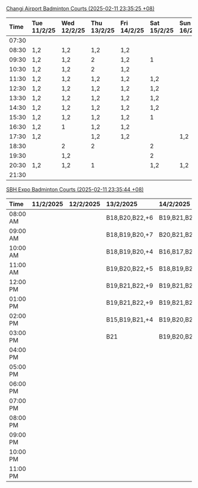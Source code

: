 [Changi Airport Badminton Courts (2025-02-11 23:35:25 +08)](https://www.carc.org.sg/FacilityBooking.aspx)

| Time   | Tue 11/2/25   | Wed 12/2/25   | Thu 13/2/25   | Fri 14/2/25   | Sat 15/2/25   | Sun 16/2/25   | Mon 17/2/25   |
|:-------|:--------------|:--------------|:--------------|:--------------|:--------------|:--------------|:--------------|
| 07:30  |               |               |               |               |               |               |               |
| 08:30  | 1,2           | 1,2           | 1,2           | 1,2           |               |               | 1,2           |
| 09:30  | 1,2           | 1,2           | 2             | 1,2           | 1             |               | 1,2           |
| 10:30  | 1,2           | 1,2           | 2             | 1,2           |               |               | 1,2           |
| 11:30  | 1,2           | 1,2           | 1,2           | 1,2           | 1,2           |               | 1,2           |
| 12:30  | 1,2           | 1,2           | 1,2           | 1,2           | 1,2           |               | 1,2           |
| 13:30  | 1,2           | 1,2           | 1,2           | 1,2           | 1,2           |               | 1,2           |
| 14:30  | 1,2           | 1,2           | 1,2           | 1,2           | 1,2           |               | 1,2           |
| 15:30  | 1,2           | 1,2           | 1,2           | 1,2           | 1             |               | 1,2           |
| 16:30  | 1,2           | 1             | 1,2           | 1,2           |               |               | 1,2           |
| 17:30  | 1,2           |               | 1,2           | 1,2           |               | 1,2           | 1,2           |
| 18:30  |               | 2             | 2             |               | 2             |               | 1,2           |
| 19:30  |               | 1,2           |               |               | 2             |               | 1,2           |
| 20:30  | 1,2           | 1,2           | 1             |               | 1,2           | 1,2           | 1,2           |
| 21:30  |               |               |               |               |               |               |               |

[SBH Expo Badminton Courts (2025-02-11 23:35:44 +08)](https://singaporebadmintonhall.getomnify.com/widgets/O3MRKGBH359GA55KHMG1RD)

| Time     | 11/2/2025   | 12/2/2025   | 13/2/2025      | 14/2/2025      | 15/2/2025      | 16/2/2025      | 17/2/2025      |
|:---------|:------------|:------------|:---------------|:---------------|:---------------|:---------------|:---------------|
| 08:00 AM |             |             | B18,B20,B22,+6 | B19,B21,B22,+9 | B15,B16,B17,+4 |                | B19,B21,B22,+6 |
| 09:00 AM |             |             | B18,B19,B20,+7 | B20,B21,B22,+6 | B15,B16,B17,+4 |                |                |
| 10:00 AM |             |             | B18,B19,B20,+4 | B16,B17,B21,+3 | B16,B19,B20,+4 |                |                |
| 11:00 AM |             |             | B19,B20,B22,+5 | B18,B19,B21,+5 | B16,B19,B20,+4 |                |                |
| 12:00 PM |             |             | B19,B21,B22,+9 | B19,B21,B22,+8 | B19,B21,B22,+8 |                |                |
| 01:00 PM |             |             | B19,B21,B22,+9 | B19,B21,B22,+8 | B19,B21,B22,+8 |                |                |
| 02:00 PM |             |             | B15,B19,B21,+4 | B19,B20,B21,+3 | B19,B21,B22,+6 |                |                |
| 03:00 PM |             |             | B21            | B19,B20,B21,+2 |                |                |                |
| 04:00 PM |             |             |                |                |                |                |                |
| 05:00 PM |             |             |                |                |                |                |                |
| 06:00 PM |             |             |                |                |                |                |                |
| 07:00 PM |             |             |                |                |                |                |                |
| 08:00 PM |             |             |                |                |                |                |                |
| 09:00 PM |             |             |                |                |                |                | B18            |
| 10:00 PM |             |             |                |                | B19,B20,B22,+8 | B17,B21,B22,+2 | A10,A8,A9,+6   |
| 11:00 PM |             |             |                |                | B19,B20,B22,+8 | B18,B21,B22,+3 | A10,A8,A9,+7   |
